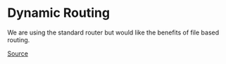 # Dynamic Routing

We are using the standard router but would like the benefits of file based routing.

[Source](https://omarelhawary.me/blog/file-based-routing-with-react-router)
